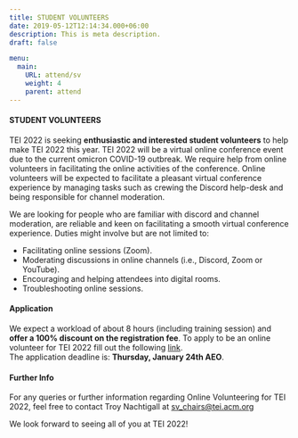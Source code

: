 ```yaml
---
title: STUDENT VOLUNTEERS
date: 2019-05-12T12:14:34.000+06:00
description: This is meta description.
draft: false

menu:
  main:
    URL: attend/sv
    weight: 4
    parent: attend
---
```


#### STUDENT VOLUNTEERS
TEI 2022 is seeking **enthusiastic and interested student volunteers** to help make TEI 2022 this year. TEI 2022 will be a virtual online conference event due to the current omicron COVID-19 outbreak. We require help from online volunteers in facilitating the online activities of the conference. Online volunteers will be expected to facilitate a pleasant virtual conference experience by managing tasks such as crewing the Discord help-desk and being responsible for channel moderation.  

We are looking for people who are familiar with discord and channel moderation, are reliable and keen on facilitating a smooth virtual conference experience.
Duties might involve but are not limited to:
- Facilitating online sessions (Zoom).
- Moderating discussions in online channels (i.e., Discord, Zoom or YouTube).
- Encouraging and helping attendees into digital rooms.
- Troubleshooting online sessions.

#### Application
We expect a workload of about 8 hours (including training session) and **offer a 100% discount on the registration fee**. To apply to be an online volunteer for TEI 2022 fill out the following [link](https://forms.gle/dMAN79WaNZeKJQpR6).   
The application deadline is: **Thursday, January 24th AEO**.

#### Further Info
For any queries or further information regarding Online Volunteering for TEI 2022, feel free to contact Troy Nachtigall at sv_chairs@tei.acm.org   

We look forward to seeing all of you at TEI 2022!
